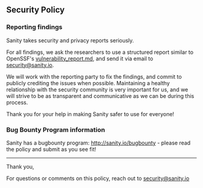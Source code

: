 ## Security Policy

### Reporting findings

Sanity takes security and privacy reports seriously.

For all findings, we ask the researchers to use a structured report similar to OpenSSF's [vulnerability_report.md](http://github.com/ossf/wg-vulnerability-disclosures/blob/main/templates/vulnerability_report.md), and send it via email to security@sanity.io.

We will work with the reporting party to fix the findings, and commit to publicly crediting the issues when possible. Maintaining a healthy relationship with the security community is very important for us, and we will strive to be as transparent and communicative as we can be during this process.


Thank you for your help in making Sanity safer to use for everyone!

### Bug Bounty Program information

Sanity has a bugbounty program: http://sanity.io/bugbounty - please read the policy and submit as you see fit!


-----

Thank you,

For questions or comments on this policy, reach out to security@sanity.io
